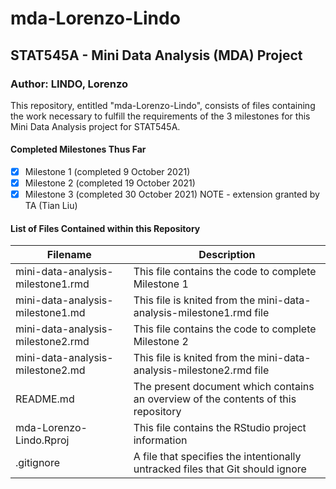 # mda-Lorenzo-Lindo

## STAT545A - Mini Data Analysis (MDA) Project

### Author: LINDO, Lorenzo

This repository, entitled "mda-Lorenzo-Lindo", consists of files containing the work necessary to fulfill  the requirements of the 3 milestones for this Mini Data Analysis project for STAT545A.

#### Completed Milestones Thus Far
- [x] Milestone 1 (completed 9 October 2021)
- [x] Milestone 2 (completed 19 October 2021)
- [x] Milestone 3 (completed 30 October 2021) NOTE - extension granted by TA (Tian Liu)

#### List of Files Contained within this Repository
Filename | Description
---------|------------
mini-data-analysis-milestone1.rmd | This file contains the code to complete Milestone 1
mini-data-analysis-milestone1.md | This file is knited from the mini-data-analysis-milestone1.rmd file
mini-data-analysis-milestone2.rmd | This file contains the code to complete Milestone 2
mini-data-analysis-milestone2.md | This file is knited from the mini-data-analysis-milestone2.rmd file
README.md | The present document which contains an overview of the contents of this repository
mda-Lorenzo-Lindo.Rproj | This file contains the RStudio project information
.gitignore | A file that specifies the intentionally untracked files that Git should ignore
